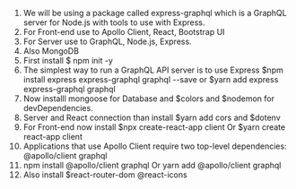 1. We will be using a package called express-graphql which is a GraphQL server for Node.js with tools to use with Express.
2. For Front-end use to Apollo Client, React, Bootstrap UI
3. For Server use to GraphQL, Node.js, Express.
4. Also MongoDB
5. First install $ npm init -y
6. The simplest way to run a GraphQL API server is to use Express
   $npm install express express-graphql graphql --save or $yarn add express express-graphql graphql
7. Now installl mongoose for Database and $colors and $nodemon for devDependencies.
8. Server and React connection than install $yarn add cors and $dotenv
9. For Front-end now install $npx create-react-app client Or $yarn create react-app client
10. Applications that use Apollo Client require two top-level dependencies:
    @apollo/client
    graphql
11. npm install @apollo/client graphql Or yarn add @apollo/client graphql
12. Also install $react-router-dom @react-icons
